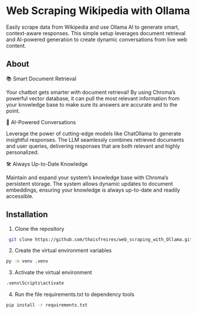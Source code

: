 # Web Scraping Wikipedia with Ollama


Easily scrape data from Wikipedia and use Ollama AI to generate smart, context-aware responses. This simple setup leverages document retrieval and AI-powered generation to create dynamic conversations from live web content.
## About

📚 Smart Document Retrieval

Your chatbot gets smarter with document retrieval! By using Chroma’s powerful vector database, it can pull the most relevant information from your knowledge base to make sure its answers are accurate and to the point.

🤖 AI-Powered Conversations

Leverage the power of cutting-edge models like ChatOllama to generate insightful responses. The LLM seamlessly combines retrieved documents and user queries, delivering responses that are both relevant and highly personalized.

🛠️ Always Up-to-Date Knowledge

Maintain and expand your system’s knowledge base with Chroma’s persistent storage. The system allows dynamic updates to document embeddings, ensuring your knowledge is always up-to-date and readily accessible.
## Installation

1. Clone the repository

```bash
 git clone https://github.com/thaisfreires/web_scraping_with_Ollama.git
```
2. Create the virtual environment variables
```bash
py -m venv .venv
```
3. Activate the virtual environment
```bash
.venv\Scripts\activate
```
4. Run the file requirements.txt to dependency tools
```bash
pip install -r requirements.txt
``` 